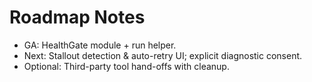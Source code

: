 # Roadmap Notes
- GA: HealthGate module + run helper.
- Next: Stallout detection & auto-retry UI; explicit diagnostic consent.
- Optional: Third-party tool hand-offs with cleanup.

